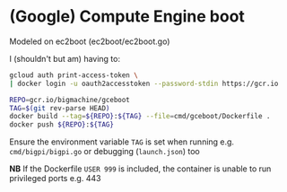 # (Google) Compute Engine boot

Modeled on ec2boot (ec2boot/ec2boot.go)


I (shouldn't but am) having to:
```bash
gcloud auth print-access-token \
| docker login -u oauth2accesstoken --password-stdin https://gcr.io
```

```bash
REPO=gcr.io/bigmachine/gceboot
TAG=$(git rev-parse HEAD)
docker build --tag=${REPO}:${TAG} --file=cmd/gceboot/Dockerfile .
docker push ${REPO}:${TAG}
```

Ensure the environment variable `TAG` is set when running e.g. `cmd/bigpi/bigpi.go` or debugging (`launch.json`) too

**NB** If the Dockerfile `USER 999` is included, the container is unable to run privileged ports e.g. 443